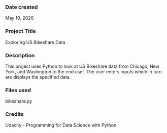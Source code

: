 ### Date created
May 10, 2020

### Project Title
Exploring US Bikeshare Data

### Description
This project uses Python to look at US Bikeshare data from Chicago, New York, and Washington to the end user. The user enters inputs which in turn are displays the specified data.

### Files used
bikeshare.py

### Credits
Udacity - Programming for Data Science with Python
